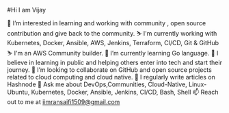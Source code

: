 #Hi I am Vijay


👀 I’m interested in learning and working with community , open source contribution and give back to the community.
⛷️ I'm currently working with Kubernetes, Docker, Ansible, AWS, Jenkins, Terraform, CI/CD, Git & GitHub
⛷️ I'm an AWS Community builder.
🌱 I’m currently learning Go language.
🌱 I believe in learning in public and helping others enter into tech and start their journey.
💞️ I’m looking to collaborate on GitHub and open source projects related to cloud computing and cloud native.
📝 I regularly write articles on Hashnode
💬 Ask me about DevOps,Communities, Cloud-Native, Linux-Ubuntu, Kubernetes, Docker, Ansible, Jenkins, CI/CD, Bash, Shell
📫 Reach out to me at iimransaifi1509@gmail.com
